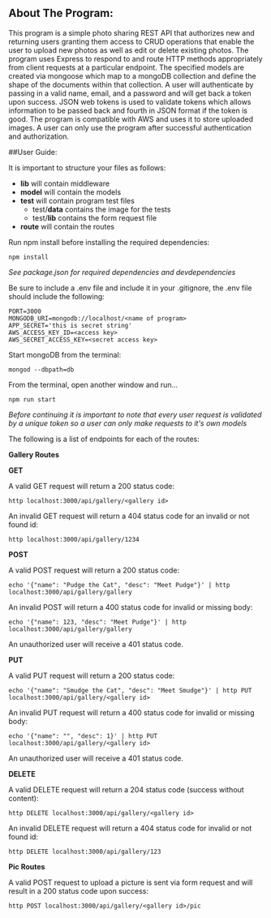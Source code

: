 ## About The Program:
This program is a simple photo sharing REST API that authorizes new and returning users granting them access to CRUD operations that enable the user to upload new photos as well as edit or delete existing photos. The program uses Express to respond to and route HTTP methods appropriately from client requests at a particular endpoint. The specified models are created via mongoose which map to a mongoDB collection and define the shape of the documents within that collection. A user will authenticate by passing in a valid name, email, and a password and will get back a token upon success. JSON web tokens is used to validate tokens which allows information to be passed back and fourth in JSON format if the token is good. The program is compatible with AWS and uses it to store uploaded images. A user can only use the program after successful authentication and authorization.

##User Guide:

It is important to structure your files as follows:
* **lib** will contain middleware
* **model** will contain the models
* **test** will contain program test files
  * test/**data** contains the image for the tests
  * test/**lib** contains the form request file
* **route** will contain the routes

Run npm install before installing the required dependencies:
```
npm install
```

*See package.json for required dependencies and devdependencies*

Be sure to include a .env file and include it in your .gitignore, the .env file should include the following:
```
PORT=3000
MONGODB_URI=mongodb://localhost/<name of program>
APP_SECRET='this is secret string'
AWS_ACCESS_KEY_ID=<access key>
AWS_SECRET_ACCESS_KEY=<secret access key>

```

Start mongoDB from the terminal:
```
mongod --dbpath=db
```

From the terminal, open another window and run...
```
npm run start
```

*Before continuing it is important to note that every user request is validated by a unique token so a user can only make requests to it's own models*

The following is a list of endpoints for each of the routes:

**Gallery Routes**

**GET**

A valid GET request will return a 200 status code:
```
http localhost:3000/api/gallery/<gallery id>
```

An invalid GET request will return a 404 status code for an invalid or not found id:
```
http localhost:3000/api/gallery/1234
```

**POST**

A valid POST request will return a 200 status code:
```
echo '{"name": "Pudge the Cat", "desc": "Meet Pudge"}' | http localhost:3000/api/gallery/gallery
```

An invalid POST will return a 400 status code for invalid or missing body:
```
echo '{"name": 123, "desc": "Meet Pudge"}' | http localhost:3000/api/gallery/gallery
```

An unauthorized user will receive a 401 status code.

**PUT**

A valid PUT request will return a 200 status code:
```
echo '{"name": "Smudge the Cat", "desc": "Meet Smudge"}' | http PUT localhost:3000/api/gallery/<gallery id>
```

An invalid PUT request will return a 400 status code for invalid or missing body:
```
echo '{"name": "", "desc": 1}' | http PUT localhost:3000/api/gallery/<gallery id>
```

An unauthorized user will receive a 401 status code.

**DELETE**

A valid DELETE request will return a 204 status code (success without content):
```
http DELETE localhost:3000/api/gallery/<gallery id>
```

An invalid DELETE request will return a 404 status code for invalid or not found id:
```
http DELETE localhost:3000/api/gallery/123
```

**Pic Routes**

A valid POST request to upload a picture is sent via form request and will result in a 200 status code upon success:
```
http POST localhost:3000/api/gallery/<gallery id>/pic
```
